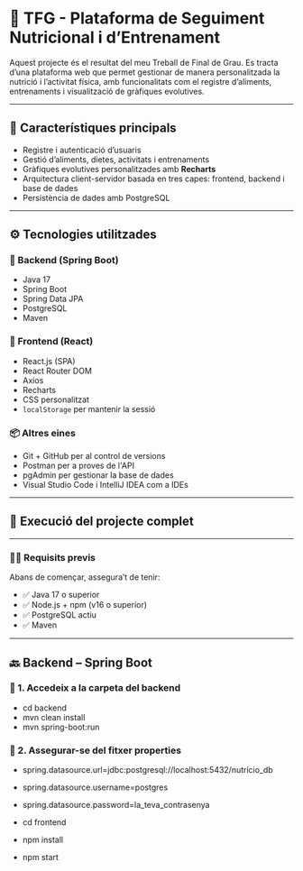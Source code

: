 # 🥗 TFG - Plataforma de Seguiment Nutricional i d’Entrenament

Aquest projecte és el resultat del meu Treball de Final de Grau. Es tracta d’una plataforma web que permet gestionar de manera personalitzada la nutrició i l’activitat física, amb funcionalitats com el registre d’aliments, entrenaments i visualització de gràfiques evolutives.

---

## 📌 Característiques principals

- Registre i autenticació d’usuaris 
- Gestió d’aliments, dietes, activitats i entrenaments
- Gràfiques evolutives personalitzades amb **Recharts**
- Arquitectura client-servidor basada en tres capes: frontend, backend i base de dades
- Persistència de dades amb PostgreSQL

---

## ⚙️ Tecnologies utilitzades

### 🧠 Backend (Spring Boot)

- Java 17
- Spring Boot
- Spring Data JPA
- PostgreSQL
- Maven

### 🎨 Frontend (React)

- React.js (SPA)
- React Router DOM
- Axios
- Recharts
- CSS personalitzat
- `localStorage` per mantenir la sessió

### 📦 Altres eines

- Git + GitHub per al control de versions
- Postman per a proves de l'API
- pgAdmin per gestionar la base de dades
- Visual Studio Code i IntelliJ IDEA com a IDEs

---


## 🚀 Execució del projecte complet

---

### 🧑‍🍳 Requisits previs

Abans de començar, assegura’t de tenir:

- ✅ Java 17 o superior
- ✅ Node.js + npm (v16 o superior)
- ✅ PostgreSQL actiu
- ✅ Maven

---

## 🔙 Backend – Spring Boot

### 📁 1. Accedeix a la carpeta del backend
- cd backend
- mvn clean install
- mvn spring-boot:run

### 📁 2. Assegurar-se del fitxer properties
- spring.datasource.url=jdbc:postgresql://localhost:5432/nutricio_db
- spring.datasource.username=postgres
- spring.datasource.password=la_teva_contrasenya

- cd frontend
- npm install
- npm start



